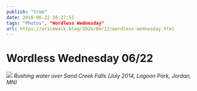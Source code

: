 ```yaml
---
publish: "true"
date: 2016-06-22 16:27:51
tags: "Photos", "Wordless Wednesday"
url: https://ericmwalk.blog/2016/06/22/wordless-wednesday.html
---
```


# Wordless Wednesday 06/22

![](https://ericmwalk.blog/uploads/2022/60586eb85a.jpg)
*Rushing water over Sand Creek Falls (July 2014, Lagoon Park, Jordan, MN)*

